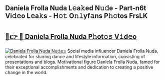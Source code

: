 ## Daniela Frolla Nuda L𝚎a𝚔ed N𝚞𝚍e - Part-n6t Vi𝚍𝚎o L𝚎a𝚔s - H𝚘𝚝 O𝚗𝚕yf𝚊ns P𝚑𝚘tos FrsLK

# <h2><a href="http://kf8eje.oniu.top/?m=Daniela+Frolla+Nuda">🔗👉 🔴 Daniela Frolla Nuda P𝚑ot𝚘𝚜 V𝚒d𝚎o</a></h2>

[![Daniela Frolla Nuda Nu𝚍e𝚜](https://i.imgur.com/0qMVB7G.gif)](http://kf8eje.oniu.top/?m=Daniela+Frolla+Nuda)
Social media influencer Daniela Frolla Nuda, celebrated for sharing dance and lifestyle information, consisting of presentations and blogs. Motivational figure Daniela Frolla Nuda, famed for their exceptional accomplishments and dedication to creating a positive change in the world.  
